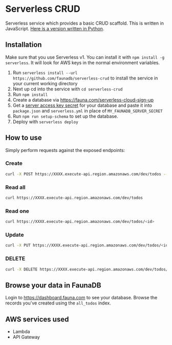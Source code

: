 # Serverless CRUD

Serverless service which provides a basic CRUD scaffold. This is written in JavaScript. [Here is a version written in Python](https://github.com/serverless/examples/tree/master/aws-python-rest-api-with-faunadb).

## Installation

Make sure that you use Serverless v1. You can install it with `npm install -g serverless`. It will look for AWS keys in the normal environment variables.

1. Run `serverless install --url https://github.com/faunadb/serverless-crud` to install the service in your current working directory
2. Next up cd into the service with `cd serverless-crud`
3. Run `npm install`
4. Create a database via https://fauna.com/serverless-cloud-sign-up
5. Get a [server access key secret](https://fauna.com/tutorials/crud#getting-started-getting_access_to_the_database) for your database and paste it into `package.json` and `serverless.yml` in place of `MY_FAUNADB_SERVER_SECRET`
6. Run `npm run setup-schema` to set up the database.
7. Deploy with `serverless deploy`

## How to use

Simply perform requests against the exposed endpoints:

### Create

```bash
curl -X POST https://XXXX.execute-api.region.amazonaws.com/dev/todos --data '{ "body" : "Learn Serverless" }'
```

### Read all


```bash
curl https://XXXX.execute-api.region.amazonaws.com/dev/todos
```

### Read one

```bash
curl https://XXXX.execute-api.region.amazonaws.com/dev/todos/<id>
```

### Update

```bash
curl -X PUT https://XXXX.execute-api.region.amazonaws.com/dev/todos/<id> --data '{ "body" : "Understand Serverless" }'
```

### DELETE

```bash
curl -X DELETE https://XXXX.execute-api.region.amazonaws.com/dev/todos/<id>
```

## Browse your data in FaunaDB

Login to https://dashboard.fauna.com to see your database. Browse
the records you've created using the `all_todos` index.

## AWS services used

- Lambda
- API Gateway
